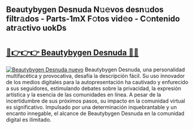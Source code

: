 ## Beautybygen Desnuda N𝚞𝚎vos desn𝚞dos filtr𝚊dos - Parts-1mX F𝚘tos vid𝚎o - C𝚘ntenido atr𝚊ctivo uokDs

# <h2><a href="http://mb6pztg.tromn.icu/?c=Beautybygen+Desnuda">🔗👉👉👉 Beautybygen Desnuda 🔗🔗</a></h2>

[![Beautybygen Desnuda nuevo](https://i.imgur.com/pEAQMta.gif)](http://mb6pztg.tromn.icu/?c=Beautybygen+Desnuda)
Beautybygen Desnuda, una personalidad multifacética y provocativa, desafía la descripción fácil. Su uso innovador de los medios digitales para la autopresentación ha cautivado y enfurecido a sus seguidores, estimulando debates sobre la privacidad, la expresión artística y la esencia de las comunidades en línea. A pesar de la incertidumbre de sus próximos pasos, su impacto en la comunidad virtual es significativo. Impulsado por una determinación inquebrantable y un encanto innegable, el alcance de Beautybygen Desnuda en la comunidad digital es ilimitado.

